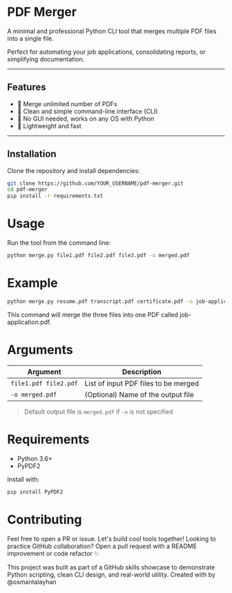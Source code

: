 # PDF Merger

A minimal and professional Python CLI tool that merges multiple PDF files into a single file.

Perfect for automating your job applications, consolidating reports, or simplifying documentation.

---

## Features

- 🔹 Merge unlimited number of PDFs
- 🔹 Clean and simple command-line interface (CLI)
- 🔹 No GUI needed, works on any OS with Python
- 🔹 Lightweight and fast

---

## Installation

Clone the repository and install dependencies:

```bash
git clone https://github.com/YOUR_USERNAME/pdf-merger.git
cd pdf-merger
pip install -r requirements.txt
```

# Usage
Run the tool from the command line:
```bash
python merge.py file1.pdf file2.pdf file3.pdf -o merged.pdf
```

# Example
```bash
python merge.py resume.pdf transcript.pdf certificate.pdf -o job-application.pdf
```
This command will merge the three files into one PDF called job-application.pdf.


# Arguments

| Argument              | Description                                |
|-----------------------|--------------------------------------------|
| `file1.pdf file2.pdf` | List of input PDF files to be merged       |
| `-o merged.pdf`       | (Optional) Name of the output file          |

> Default output file is `merged.pdf` if `-o` is not specified

# Requirements

- Python 3.6+
- PyPDF2

Install with:
```bash
pip install PyPDF2
```

# Contributing
Feel free to open a PR or issue. Let's build cool tools together!
Looking to practice GitHub collaboration? Open a pull request with a README improvement or code refactor ✨

This project was built as part of a GitHub skills showcase to demonstrate Python scripting, clean CLI design, and real-world utility.
Created with by @osmantalayhan
